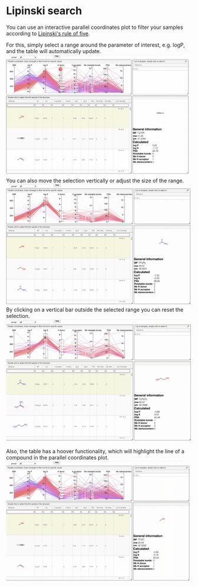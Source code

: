 # Lipinski search

You can use an interactive parallel coordinates plot to filter your samples according to
[Lipinski's rule of five](https://en.wikipedia.org/wiki/Lipinski%27s_rule_of_five).

For this, simply select a range around the parameter of interest, e.g. logP, and the table will automatically update.
![selecting a range in parallel coordinates plot](images/select.gif)
You can also move the selection vertically or adjust the size of the range.
![updating a range in parallel coordinates plot](images/update_range.gif)
By clicking on a vertical bar outside the selected range you can reset the selection.
![resetting a range in parallel coordinates plot](images/reset_range.gif)

Also, the table has a hoover functionality, which will highlight the line of a compound in the parallel coordinates plot.
![hoover in parallel coordinates plot](images/hoover.gif)
